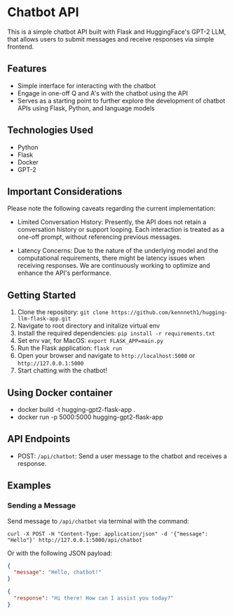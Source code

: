 # Chatbot API

This is a simple chatbot API built with Flask and HuggingFace's GPT-2 LLM, that allows users to submit messages and receive responses via simple frontend.

## Features

- Simple interface for interacting with the chatbot
- Engage in one-off Q and A's with the chatbot using the API
- Serves as a starting point to further explore the development of chatbot APIs using Flask, Python, and language models

## Technologies Used

- Python
- Flask
- Docker
- GPT-2

## Important Considerations
Please note the following caveats regarding the current implementation:

- Limited Conversation History: Presently, the API does not retain a conversation history or support looping. Each interaction is treated as a one-off prompt, without referencing previous messages.

- Latency Concerns: Due to the nature of the underlying model and the computational requirements, there might be latency issues when receiving responses. We are continuously working to optimize and enhance the API's performance.

## Getting Started

1. Clone the repository: `git clone https://github.com/kennneth1/hugging-llm-flask-app.git`
2. Navigate to root directory and initalize virtual env
3. Install the required dependencies: `pip install -r requirements.txt`
4. Set env var, for MacOS: `export FLASK_APP=main.py`
5. Run the Flask application: `flask run`
6. Open your browser and navigate to `http://localhost:5000` or `http://127.0.0.1:5000`
7. Start chatting with the chatbot!

## Using Docker container
- docker build -t hugging-gpt2-flask-app .
- docker run -p 5000:5000 hugging-gpt2-flask-app


## API Endpoints

- POST: `/api/chatbot`: Send a user message to the chatbot and receives a response.

## Examples

### Sending a Message

Send message to `/api/chatbot` via terminal with the command:

`curl -X POST -H "Content-Type: application/json" -d '{"message": "Hello"}' http://127.0.0.1:5000/api/chatbot`

Or with the following JSON payload:

```json
{
  "message": "Hello, chatbot!"
}

{
  "response": "Hi there! How can I assist you today?"
}
